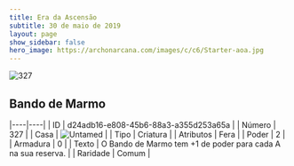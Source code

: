 ```yaml
---
title: Era da Ascensão
subtitle: 30 de maio de 2019
layout: page
show_sidebar: false
hero_image: https://archonarcana.com/images/c/c6/Starter-aoa.jpg
---
```


![327](https://cdn.keyforgegame.com/media/card_front/pt/435_327_M2H7R346WC9J_pt.png)

## Bando de Marmo

|----|----|
| ID | d24adb16-e808-45b6-88a3-a355d253a65a |
| Número | 327 |
| Casa | ![Untamed](https://archonarcana.com/images/thumb/b/bd/Untamed.png/22px-Untamed.png "Indomados") |
| Tipo | Criatura |
| Atributos | Fera |
| Poder | 2 |
| Armadura | 0 |
| Texto | O Bando de Marmo tem +1 de poder para cada A na sua reserva. |
| Raridade | Comum |
